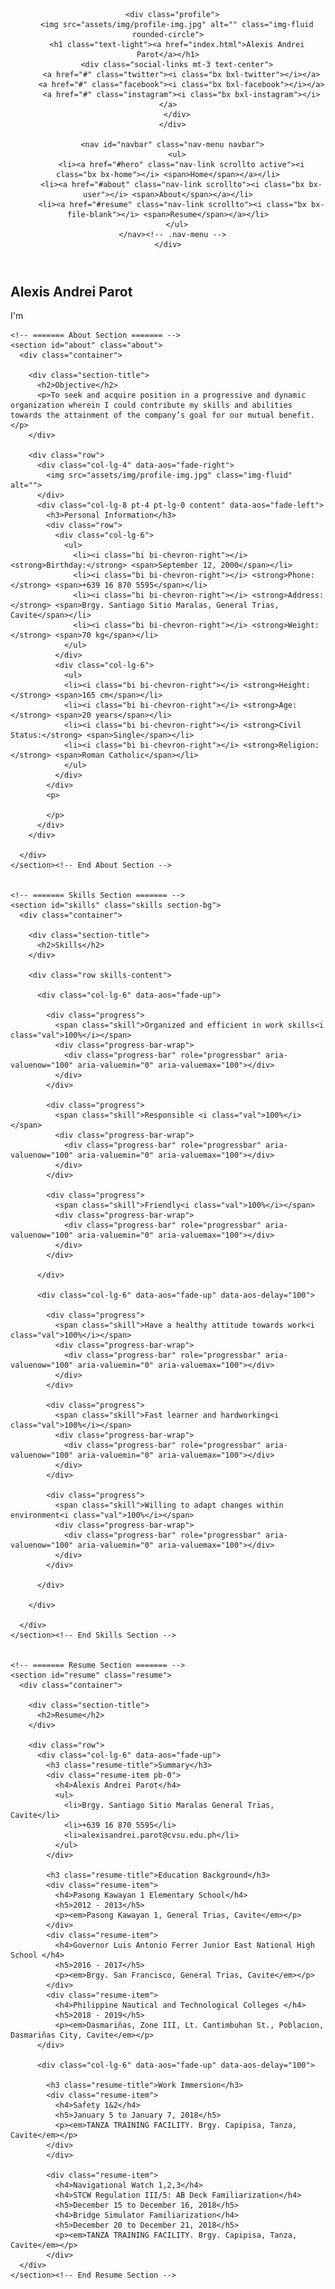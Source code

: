 <html lang="en">

<head>
  <meta charset="utf-8">
  <meta content="width=device-width, initial-scale=1.0" name="viewport">

  <title>Final - Project</title>
  <meta content="" name="description">
  <meta content="" name="keywords">

  <!-- Favicons -->
  <link href="assets/img/favicon.png" rel="icon">
  <link href="assets/img/apple-touch-icon.png" rel="apple-touch-icon">

  <!-- Google Fonts -->
  <link href="https://fonts.googleapis.com/css?family=Open+Sans:300,300i,400,400i,600,600i,700,700i|Raleway:300,300i,400,400i,500,500i,600,600i,700,700i|Poppins:300,300i,400,400i,500,500i,600,600i,700,700i" rel="stylesheet">

  <!-- Vendor CSS Files -->
  <link href="assets/vendor/aos/aos.css" rel="stylesheet">
  <link href="assets/vendor/bootstrap/css/bootstrap.min.css" rel="stylesheet">
  <link href="assets/vendor/bootstrap-icons/bootstrap-icons.css" rel="stylesheet">
  <link href="assets/vendor/boxicons/css/boxicons.min.css" rel="stylesheet">
  <link href="assets/vendor/glightbox/css/glightbox.min.css" rel="stylesheet">
  <link href="assets/vendor/swiper/swiper-bundle.min.css" rel="stylesheet">

  <!-- Template Main CSS File -->
  <link href="assets/css/style.css" rel="stylesheet">

  <!-- =======================================================
  * Template Name: iPortfolio - v3.2.0
  * Template URL: https://bootstrapmade.com/iportfolio-bootstrap-portfolio-websites-template/
  * Author: BootstrapMade.com
  * License: https://bootstrapmade.com/license/
  ======================================================== -->
</head>

<body>

  <!-- ======= Mobile nav toggle button ======= -->
  <i class="bi bi-list mobile-nav-toggle d-xl-none"></i>

  <!-- ======= Header ======= -->
  <header id="header">
    <div class="d-flex flex-column">

      <div class="profile">
        <img src="assets/img/profile-img.jpg" alt="" class="img-fluid rounded-circle">
        <h1 class="text-light"><a href="index.html">Alexis Andrei Parot</a></h1>
        <div class="social-links mt-3 text-center">
          <a href="#" class="twitter"><i class="bx bxl-twitter"></i></a>
          <a href="#" class="facebook"><i class="bx bxl-facebook"></i></a>
          <a href="#" class="instagram"><i class="bx bxl-instagram"></i></a>
        </div>
      </div>

      <nav id="navbar" class="nav-menu navbar">
        <ul>
          <li><a href="#hero" class="nav-link scrollto active"><i class="bx bx-home"></i> <span>Home</span></a></li>
          <li><a href="#about" class="nav-link scrollto"><i class="bx bx-user"></i> <span>About</span></a></li>
          <li><a href="#resume" class="nav-link scrollto"><i class="bx bx-file-blank"></i> <span>Resume</span></a></li>
        </ul>
      </nav><!-- .nav-menu -->
    </div>
  </header><!-- End Header -->

  <!-- ======= Hero Section ======= -->
  <section id="hero" class="d-flex flex-column justify-content-center align-items-center">
    <div class="hero-container" data-aos="fade-in">
      <h1>Alexis Andrei Parot</h1>
      <p>I'm <span class="typed" data-typed-items="Freelancer, a Student"></span></p>
    </div>
  </section><!-- End Hero -->

  <main id="main">

    <!-- ======= About Section ======= -->
    <section id="about" class="about">
      <div class="container">

        <div class="section-title">
          <h2>Objective</h2>
          <p>To seek and acquire position in a progressive and dynamic organization wherein I could contribute my skills and abilities towards the attainment of the company’s goal for our mutual benefit.</p>
        </div>

        <div class="row">
          <div class="col-lg-4" data-aos="fade-right">
            <img src="assets/img/profile-img.jpg" class="img-fluid" alt="">
          </div>
          <div class="col-lg-8 pt-4 pt-lg-0 content" data-aos="fade-left">
            <h3>Personal Information</h3>
            <div class="row">
              <div class="col-lg-6">
                <ul>
                  <li><i class="bi bi-chevron-right"></i> <strong>Birthday:</strong> <span>September 12, 2000</span></li>
                  <li><i class="bi bi-chevron-right"></i> <strong>Phone:</strong> <span>+639 16 870 5595</span></li>
                  <li><i class="bi bi-chevron-right"></i> <strong>Address:</strong> <span>Brgy. Santiago Sitio Maralas, General Trias, Cavite</span></li>
				  <li><i class="bi bi-chevron-right"></i> <strong>Weight:</strong> <span>70 kg</span></li>
                </ul>
              </div>
              <div class="col-lg-6">
                <ul>
				<li><i class="bi bi-chevron-right"></i> <strong>Height:</strong> <span>165 cm</span></li>
				<li><i class="bi bi-chevron-right"></i> <strong>Age:</strong> <span>20 years</span></li>
				<li><i class="bi bi-chevron-right"></i> <strong>Civil Status:</strong> <span>Single</span></li>
				<li><i class="bi bi-chevron-right"></i> <strong>Religion:</strong> <span>Roman Catholic</span></li>
                </ul>
              </div>
            </div>
            <p>
              
            </p>
          </div>
        </div>

      </div>
    </section><!-- End About Section -->


    <!-- ======= Skills Section ======= -->
    <section id="skills" class="skills section-bg">
      <div class="container">

        <div class="section-title">
          <h2>Skills</h2>
        </div>

        <div class="row skills-content">

          <div class="col-lg-6" data-aos="fade-up">

            <div class="progress">
              <span class="skill">Organized and efficient in work skills<i class="val">100%</i></span>
              <div class="progress-bar-wrap">
                <div class="progress-bar" role="progressbar" aria-valuenow="100" aria-valuemin="0" aria-valuemax="100"></div>
              </div>
            </div>

            <div class="progress">
              <span class="skill">Responsible <i class="val">100%</i></span>
              <div class="progress-bar-wrap">
                <div class="progress-bar" role="progressbar" aria-valuenow="100" aria-valuemin="0" aria-valuemax="100"></div>
              </div>
            </div>

            <div class="progress">
              <span class="skill">Friendly<i class="val">100%</i></span>
              <div class="progress-bar-wrap">
                <div class="progress-bar" role="progressbar" aria-valuenow="100" aria-valuemin="0" aria-valuemax="100"></div>
              </div>
            </div>

          </div>

          <div class="col-lg-6" data-aos="fade-up" data-aos-delay="100">

            <div class="progress">
              <span class="skill">Have a healthy attitude towards work<i class="val">100%</i></span>
              <div class="progress-bar-wrap">
                <div class="progress-bar" role="progressbar" aria-valuenow="100" aria-valuemin="0" aria-valuemax="100"></div>
              </div>
            </div>

            <div class="progress">
              <span class="skill">Fast learner and hardworking<i class="val">100%</i></span>
              <div class="progress-bar-wrap">
                <div class="progress-bar" role="progressbar" aria-valuenow="100" aria-valuemin="0" aria-valuemax="100"></div>
              </div>
            </div>

            <div class="progress">
              <span class="skill">Willing to adapt changes within environment<i class="val">100%</i></span>
              <div class="progress-bar-wrap">
                <div class="progress-bar" role="progressbar" aria-valuenow="100" aria-valuemin="0" aria-valuemax="100"></div>
              </div>
            </div>

          </div>

        </div>

      </div>
    </section><!-- End Skills Section -->


    <!-- ======= Resume Section ======= -->
    <section id="resume" class="resume">
      <div class="container">

        <div class="section-title">
          <h2>Resume</h2>
        </div>

        <div class="row">
          <div class="col-lg-6" data-aos="fade-up">
            <h3 class="resume-title">Summary</h3>
            <div class="resume-item pb-0">
              <h4>Alexis Andrei Parot</h4>
              <ul>
                <li>Brgy. Santiago Sitio Maralas General Trias, Cavite</li>
                <li>+639 16 870 5595</li>
                <li>alexisandrei.parot@cvsu.edu.ph</li>
              </ul>
            </div>

            <h3 class="resume-title">Education Background</h3>
            <div class="resume-item">
              <h4>Pasong Kawayan 1 Elementary School</h4>
              <h5>2012 - 2013</h5>
              <p><em>Pasong Kawayan 1, General Trias, Cavite</em></p>
            </div>
            <div class="resume-item">
              <h4>Governor Luis Antonio Ferrer Junior East National High School </h4>
              <h5>2016 - 2017</h5>
              <p><em>Brgy. San Francisco, General Trias, Cavite</em></p>
            </div>
			<div class="resume-item">
              <h4>Philippine Nautical and Technological Colleges </h4>
              <h5>2018 - 2019</h5>
              <p><em>Dasmariñas, Zone III, Lt. Cantimbuhan St., Poblacion, Dasmariñas City, Cavite</em></p>
          </div>
		  
          <div class="col-lg-6" data-aos="fade-up" data-aos-delay="100">
		  
            <h3 class="resume-title">Work Immersion</h3>
            <div class="resume-item">
              <h4>Safety 1&2</h4>
              <h5>January 5 to January 7, 2018</h5>
              <p><em>TANZA TRAINING FACILITY. Brgy. Capipisa, Tanza, Cavite</em></p>
            </div>
			</div>
			
            <div class="resume-item">
              <h4>Navigational Watch 1,2,3</h4>
			  <h4>STCW Regulation III/5: AB Deck Familiarization</h4>
              <h5>December 15 to December 16, 2018</h5>
			  <h4>Bridge Simulator Familiarization</h4>
			  <h5>December 20 to December 21, 2018</h5>
              <p><em>TANZA TRAINING FACILITY. Brgy. Capipisa, Tanza, Cavite</em></p>
            </div>
      </div>
    </section><!-- End Resume Section -->


  </main><!-- End #main -->

  <a href="#" class="back-to-top d-flex align-items-center justify-content-center"><i class="bi bi-arrow-up-short"></i></a>

  <!-- Vendor JS Files -->
  <script src="assets/vendor/aos/aos.js"></script>
  <script src="assets/vendor/bootstrap/js/bootstrap.bundle.min.js"></script>
  <script src="assets/vendor/glightbox/js/glightbox.min.js"></script>
  <script src="assets/vendor/isotope-layout/isotope.pkgd.min.js"></script>
  <script src="assets/vendor/php-email-form/validate.js"></script>
  <script src="assets/vendor/purecounter/purecounter.js"></script>
  <script src="assets/vendor/swiper/swiper-bundle.min.js"></script>
  <script src="assets/vendor/typed.js/typed.min.js"></script>
  <script src="assets/vendor/waypoints/noframework.waypoints.js"></script>

  <!-- Template Main JS File -->
  <script src="assets/js/main.js"></script>

</body>

</html>
